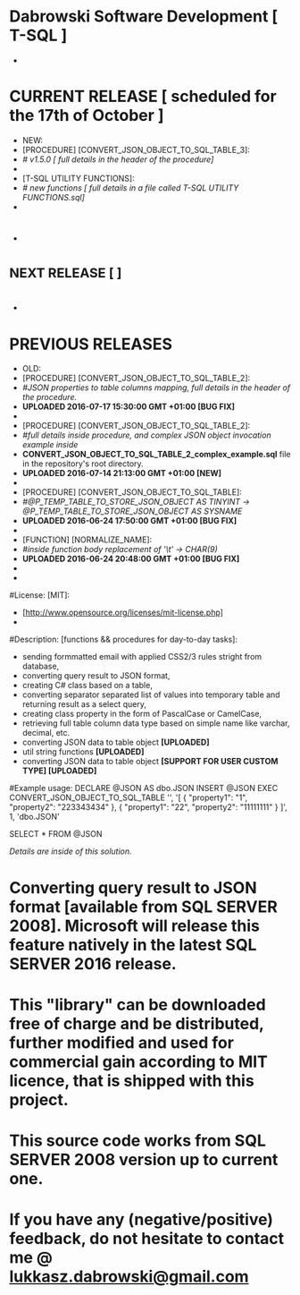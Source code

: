 # Dabrowski Software Development [ T-SQL ]
-
# <strong>CURRENT RELEASE</strong> [ scheduled for the 17th of October ]
- NEW:
 - [PROCEDURE]	[CONVERT_JSON_OBJECT_TO_SQL_TABLE_3]:
 - *# v1.5.0 [ full details in the header of the procedure]*
 -
 - [T-SQL UTILITY FUNCTIONS]:
 - *# new functions [ full details in a file called T-SQL UTILITY FUNCTIONS.sql]*
-

# 
-
# <small>NEXT RELEASE [ ]</small>

# 
-
# <strong>PREVIOUS RELEASES</strong>
- OLD:
 - [PROCEDURE]	[CONVERT_JSON_OBJECT_TO_SQL_TABLE_2]:
 - *#JSON properties to table columns mapping, full details in the header of the procedure.*
 - <strong>UPLOADED 2016-07-17 15:30:00 GMT +01:00 [BUG FIX]</strong>
 -
 - [PROCEDURE]	[CONVERT_JSON_OBJECT_TO_SQL_TABLE_2]:
  - *#full details inside procedure, and complex JSON object invocation example inside*
  - <strong>CONVERT_JSON_OBJECT_TO_SQL_TABLE_2_complex_example.sql</strong> file in the repository's root directory.
  - <strong>UPLOADED 2016-07-14 21:13:00 GMT +01:00 [NEW]</strong>
  -
 - [PROCEDURE]	[CONVERT_JSON_OBJECT_TO_SQL_TABLE]:
 - *#@P_TEMP_TABLE_TO_STORE_JSON_OBJECT AS TINYINT -> @P_TEMP_TABLE_TO_STORE_JSON_OBJECT AS SYSNAME*
 - <strong>UPLOADED 2016-06-24 17:50:00 GMT +01:00 [BUG FIX]</strong>
 -
 - [FUNCTION]	[NORMALIZE_NAME]:
 - *#inside function body replacement of '\t' -> CHAR(9)*
 - <strong>UPLOADED 2016-06-24 20:48:00 GMT +01:00 [BUG FIX]</strong>
 -
-
#License: [MIT]:
 - [http://www.opensource.org/licenses/mit-license.php]
-
#Description: [functions && procedures for day-to-day tasks]:
 - sending formmatted email with applied CSS2/3 rules stright from database,
 - converting query result to JSON format,
 - creating C# class based on a table,
 - converting separator separated list of values into temporary table and returning result as a select query,
 - creating class property in the form of PascalCase or CamelCase,
 - retrieving full table column data type based on simple name like varchar, decimal, etc.
 - converting JSON data to table object <strong>[UPLOADED]</strong>
 - util string functions <strong> [UPLOADED]</strong> 
 - converting JSON data to table object <strong> [SUPPORT FOR USER CUSTOM TYPE] [UPLOADED]</strong>

#Example usage:
DECLARE @JSON AS dbo.JSON
INSERT @JSON
EXEC CONVERT_JSON_OBJECT_TO_SQL_TABLE 
										'',
										'[
										 {
											"property1": "1",
											"property2": "223343434"
										 },
										 {
											"property1": "22",
											"property2": "11111111"
										 }
									   ]',
									   1,
									   'dbo.JSON'

SELECT * FROM @JSON

*Details are inside of this solution.*

# Converting query result to JSON format [available from SQL SERVER 2008]. Microsoft will release this feature natively in the latest SQL SERVER 2016 release.

# This "library" can be downloaded free of charge and be distributed, further modified and used for commercial gain according to MIT licence, that is shipped with this project.
  
# This source code works from SQL SERVER 2008 version up to current one.

# If you have any (negative/positive) feedback, do not hesitate to contact me @ lukkasz.dabrowski@gmail.com
